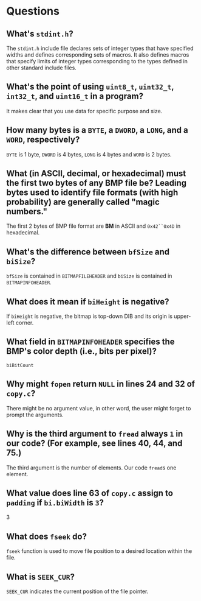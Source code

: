 # Questions

## What's `stdint.h`?

The `stdint.h` include file declares sets of integer types that have specified widths and defines corresponding sets of macros. It also defines macros that specify limits of integer types corresponding to the types defined in other standard include files.

## What's the point of using `uint8_t`, `uint32_t`, `int32_t`, and `uint16_t` in a program?

It makes clear that you use data for specific purpose and size. 

## How many bytes is a `BYTE`, a `DWORD`, a `LONG`, and a `WORD`, respectively?

`BYTE` is 1 byte, `DWORD` is 4 bytes, `LONG` is 4 bytes and `WORD` is 2 bytes.

## What (in ASCII, decimal, or hexadecimal) must the first two bytes of any BMP file be? Leading bytes used to identify file formats (with high probability) are generally called "magic numbers."

The first 2 bytes of BMP file format are **BM** in ASCII and `0x42``0x4D` in hexadecimal.

## What's the difference between `bfSize` and `biSize`?

`bfSize` is contained in `BITMAPFILEHEADER` and `biSize` is contained in `BITMAPINFOHEADER`.

## What does it mean if `biHeight` is negative?

If `biHeight` is negative, the bitmap is top-down DIB and its origin is upper-left corner.

## What field in `BITMAPINFOHEADER` specifies the BMP's color depth (i.e., bits per pixel)?

`biBitCount`

## Why might `fopen` return `NULL` in lines 24 and 32 of `copy.c`?

There might be no argument value, in other word, the user might forget to prompt the arguments.

## Why is the third argument to `fread` always `1` in our code? (For example, see lines 40, 44, and 75.)

The third argument is the number of elements. Our code `fread`s one element.

## What value does line 63 of `copy.c` assign to `padding` if `bi.biWidth` is `3`?

3

## What does `fseek` do?

`fseek` function is used to move file position to a desired location within the file.

## What is `SEEK_CUR`?

`SEEK_CUR` indicates the current position of the file pointer.
